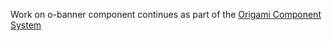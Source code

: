 Work on o-banner component continues as part of the [Origami Component System](https://github.com/Financial-Times/origami/tree/main/components/o-banner)
